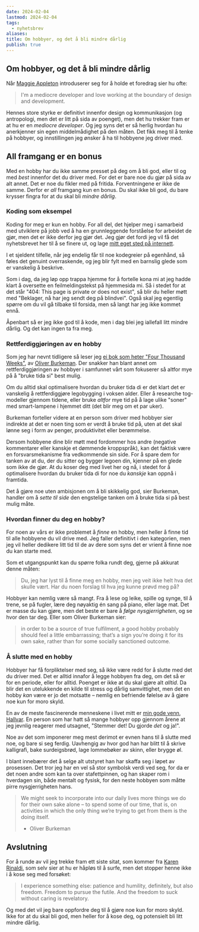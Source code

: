 ```yaml
---
date: 2024-02-04
lastmod: 2024-02-04
tags:
  - nyhetsbrev
aliases: 
title: Om hobbyer, og det å bli mindre dårlig
publish: true
---
```



## Om hobbyer, og det å bli mindre dårlig

Når [Maggie Appleton](https://maggieappleton.com/) introduserer seg for å holde et foredrag sier hu ofte:

>  I'm a mediocre developer and love working at the boundary of design and development.

Hennes store styrke er definitivt innenfor design og kommunikasjon (og antropologi, men det er litt på sida av poenget), men det hu trekker fram er at hu er en *mediocre developer*. Og jeg syns det er så herlig hvordan hu anerkjenner sin egen middelmådighet på den måten. Det fikk meg til å tenke på hobbyer, og innstillingen jeg ønsker å ha til hobbyene jeg driver med.

## All framgang er en bonus

Med en hobby har du ikke samme presset på deg om å bli god, eller til og med *best* innenfor det du driver med. For det er bare noe du gjør på sida av alt annet. Det er noe du fikler med på fritida. Forventningene er ikke de samme. Derfor er *all* framgang kun en bonus. Du skal ikke bli god, du bare krysser fingra for at du skal bli *mindre dårlig*.

### Koding som eksempel

Koding for meg er kun en hobby. For all del, det hjelper meg i samarbeid med utviklere på jobb ved å ha en grunnleggende forståelse for arbeidet de gjør, men det er ikke derfor jeg gjør det. Jeg gjør det fordi jeg vil få det nyhetsbrevet her til å se finere ut, og lage [mitt eget sted på internett](https://simenskriver.no/). 

I et sjeldent tilfelle, når jeg endelig får til noe kodegreier på egenhånd, så føles det genuint overraskende, og jeg blir fylt med en barnslig glede som er vanskelig å beskrive. 

Som i dag, da jeg løp opp trappa hjemme for å fortelle kona mi at jeg hadde klart å oversette en feilmeldingstekst på hjemmesida mi. Så i stedet for at det står "404: This page is private or does not exist", så blir du heller møtt med "Beklager, nå har jeg sendt deg på blindvei". Også skal jeg egentlig spørre om du vil gå tilbake til forsida, men så langt har jeg ikke kommet ennå.

Åpenbart så er jeg ikke god til å kode, men i dag blei jeg iallefall litt mindre dårlig. Og det kan ingen ta fra meg.

### Rettferdiggjøringen av en hobby

Som jeg har nevnt tidligere så leser jeg [ei bok som heter "Four Thousand Weeks"](https://buttondown.email/simenskriver/archive/35-4000-uker-og-kommentarer-i-margen/), av [Oliver Burkeman](https://www.oliverburkeman.com/?utm_source=simenskriver&utm_medium=email&utm_campaign=35-4000-uker-og-kommentarer-i-margen). Der snakker han blant annet om rettferdiggjøringen av hobbyer i samfunnet vårt som fokuserer så altfor mye på å "bruke tida si" best mulig.

Om du alltid skal optimalisere hvordan du bruker tida di er det klart det er vanskelig å rettferdiggjøre legobygging i voksen alder. Eller å researche tog-modeller gjennom tidene, eller bruke *altfor* mye tid på å lage ulike "soner" med smart-lampene i hjemmet ditt (det blir meg om et par uker).

Burkeman forteller videre at en person som driver med hobbyer sier indirekte at det er noen ting som er verdt å bruke tid på, uten at det skal lønne seg i form av penger, produktivitet eller berømmelse. 

Dersom hobbyene dine blir møtt med fordommer hos andre (negative kommentarer eller kanskje et dømmende kroppspråk), kan det faktisk være en forsvarsmekanisme fra vedkommende sin side. For å spare dem for tanken av at du, der du sitter og bygger legoen din, kjenner på en glede som ikke de gjør. At du koser deg med livet her og nå, i stedet for å optimalisere hvordan du bruker tida di for noe du *kanskje* kan oppnå i framtida.

Det å gjøre noe uten ambisjonen om å bli skikkelig god, sier Burkeman, handler om å *sette til side* den engstelige tanken om å bruke tida si på best mulig måte.

### Hvordan finner du deg en hobby?

For noen av vårs er ikke problemet å *finne* en hobby, men heller å finne tid til alle hobbyene du vil drive med. Jeg faller definitivt i den kategorien, men jeg vil heller dedikere litt tid til de av dere som syns det er vrient å finne noe du kan starte med.

Som et utgangspunkt kan du spørre folka rundt deg, gjerne på akkurat denne måten:

> Du, jeg har lyst til å finne meg en hobby, men jeg veit ikke helt hva det skulle vært. Har du noen forslag til hva jeg kunne prøvd meg på?

Hobbyer kan nemlig være så mangt. Fra å lese og leike, spille og synge, til å trene, se på fugler, lære deg nøyaktig én sang på piano, eller lage mat. Det er masse du kan gjøre, men det beste er bare å *følge nysgjerrigheten*, og se hvor den tar deg. Eller som Oliver Burkeman sier:

> in order to be a source of true fulfilment, a good hobby probably should feel a little embarrassing; that’s a sign you’re doing it for its own sake, rather than for some socially sanctioned outcome.

### Å slutte med en hobby

Hobbyer har få forpliktelser med seg, så ikke være redd for å slutte med det du driver med. Det er alltid innafor å legge hobbyen fra deg, om det så er for en periode, eller for alltid. Poenget er ikke at du skal gjøre alt *alltid*. Da blir det en utelukkende en kilde til stress og dårlig samvittighet, men det en hobby *kan* være er jo det motsatte – nemlig en befriende følelse av å gjøre noe kun for moro skyld.

En av de meste fascinerende menneskene i livet mitt er [min gode venn, Hallvar](https://www.buggejohnsen.no/). En person som har hatt så mange hobbyer opp gjennom årene at jeg jevnlig reagerer med utsagnet, "Stemmer det! Du gjorde *det* og ja!".

Noe av det som imponerer meg mest derimot er evnen hans til å slutte med noe, og bare si seg ferdig. Uavhengig av hvor god han har blitt til å skrive kalligrafi, bake surdeigsbrød, lage lommebøker av skinn, eller brygge øl.

I blant innebærer det å selge alt utstyret han har skaffa seg i løpet av prosessen. Det tror jeg har en vel så stor symbolsk verdi ved seg, for da er det noen andre som kan ta over stafettpinnen, og han skaper rom i hverdagen sin, både mentalt og fysisk, for den neste hobbyen som måtte pirre nysgjerrigheten hans. 

> We might seek to incorporate into our daily lives more things we do for their own sake alone – to spend some of our time, that is, on activities in which the only thing we’re trying to get from them is the doing itself.
> 
> - Oliver Burkeman

## Avslutning

For å runde av vil jeg trekke fram ett siste sitat, som kommer fra [Karen Rinaldi](https://suckatsomething.com/), som selv sier at hu er håpløs til å surfe, men det stopper henne ikke i å kose seg med forsøket:

> I experience something else: patience and humility, definitely, but also freedom. Freedom to pursue the futile. And the freedom to suck without caring is revelatory.

Og med det vil jeg bare oppfordre deg til å gjøre noe kun for moro skyld. Ikke for at du skal bli god, men heller for å kose deg, og potensielt bli litt mindre dårlig.
